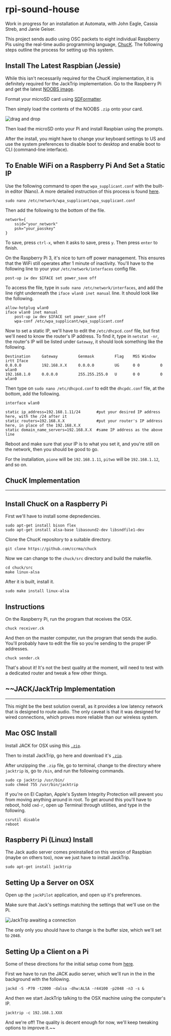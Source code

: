 # rpi-sound-house
Work in progress for an installation at Automata, with John Eagle, Cassia Streb, and Janie Geiser.

This project sends audio using OSC packets to eight individual Raspberry Pis using the real-time audio programming language, [ChucK](http://chuck.cs.princeton.edu/). The following steps outline the process for setting up this system.

Install The Latest Raspbian (Jessie)
------------------------------------

While this isn't necessarily required for the ChucK implementation, it is definitely required for the JackTrip implementation. Go to the Raspberry Pi and get the latest [NOOBS image](https://www.raspberrypi.org/downloads/noobs/).

Format your microSD card using [SDFormatter](https://www.sdcard.org/downloads/formatter_4/).

Then simply load the contents of the NOOBS `.zip` onto your card.

![drag and drop](copytocard.png)

Then load the microSD onto your Pi and install Raspbian using the prompts.

After the install, you might have to change your keyboard settings to US and use the system preferences to disable boot to desktop and enable boot to CLI (command-line interface).

To Enable WiFi on a Raspberry Pi And Set a Static IP
----------------------------------------------------

Use the following command to open the `wpa_supplicant.conf` with the built-in editor (Nano). A more detailed instruction of this process is found [here](https://www.raspberrypi.org/documentation/configuration/wireless/wireless-cli.md).

    sudo nano /etc/network/wpa_supplicant/wpa_supplicant.conf

Then add the following to the bottom of the file.

    network={
        ssid="your_network"
        psk="your_passkey"
    }

To save, press `ctrl-x`, when it asks to save, press `y`. Then press `enter` to finish.

On the Raspberry Pi 3, it's nice to turn off power management. This ensures that the WiFi still operates after 1 minute of inactivity. You'll have to the following line to your your `/etc/network/interfaces` config file.

    post-up iw dev $IFACE set power_save off

To access the file, type in `sudo nano /etc/network/interfaces`, and add the line right underneath the `iface wlan0 inet manual` line. It should look like the following.

    allow-hotplug wlan0
    iface wlan0 inet manual
        post-up iw dev $IFACE set power_save off
        wpa-conf /etc/wpa_supplicant/wpa_supplicant.conf

Now to set a static IP, we'll have to edit the `/etc/dhcpcd.conf` file, but first we'll need to know the router's IP address. To find it, type in `netstat -nr`, the router's IP will be listed under `Gateway`, it should look something like the following.

    Destination     Gateway         Genmask         Flag    MSS Window  irtt Iface
    0.0.0.0         192.168.X.X     0.0.0.0         UG      0 0         0 wlan0
    192.168.1.0     0.0.0.0         255.255.255.0   U       0 0         0 wlan0

Then type on `sudo nano /etc/dhcpcd.conf` to edit the `dhcpdc.conf` file, at the bottom, add the following.

    interface wlan0

    static ip_address=192.168.1.11/24       #put your desired IP address here, with the /24 after it
    static routers=192.168.X.X              #put your router's IP address here, in place of the 192.168.X.X
    static domain_name_servers=192.168.X.X  #same IP address as the above line

Reboot and make sure that your IP is to what you set it, and you're still on the network, then you should be good to go.

For the installation, `pione` will be `192.168.1.11`, `pitwo` will be `192.168.1.12`, and so on.

ChucK Implementation
--------------------
--------------------

Install ChucK on a Raspberry Pi
----------------------------------

First we'll have to install some depnedencies.

    sudo apt-get install bison flex
    sudo apt-get install alsa-base libasound2-dev libsndfile1-dev

Clone the ChucK repository to a suitable directory.

    git clone https://github.com/ccrma/chuck

Now we can change to the `chuck/src` directory and build the makefile.

    cd chuck/src
    make linux-alsa

After it is built, install it.

    sudo make install linux-alsa

Instructions
------------

On the Raspberry Pi, run the program that receives the OSX.

    chuck receiver.ck

And then on the master computer, run the program that sends the audio. You'll probably have to edit the file so you're sending to the proper IP addresses.

    chuck sender.ck

That's about it! It's not the best quality at the moment, will need to test with a dedicated router and tweak a few other things.

~~JACK/JackTrip Implementation
----------------------------
----------------------------

This might be the best solution overall, as it provides a low latency network that is designed to route audio. The only caveat is that it was designed for wired connections, which proves more reliable than our wireless system.

Mac OSC Install
---------------

Install JACK for OSX using this [`.zip`](https://dl.dropboxusercontent.com/u/28869550/JackOSX.0.92_b3.zip).

Then to install JackTrip, go here and download it's [`.zip`](https://github.com/jcacerec/jacktrip/releases).

After unzipping the `.zip` file, go to terminal, change to the directory where `jacktrip` is, go to `/bin`, and run the following commands.

    sudo cp jacktrip /usr/bin/
    sudo chmod 755 /usr/bin/jacktrip

If you're on El Capitan, Apple's System Integrity Protection will prevent you from moving anything around in root. To get around this you'll have to reboot, hold `cmd-r`, open up Terminal through utilities, and type in the following.

    csrutil disable
    reboot

Raspberry Pi (Linux) Install
----------------------------

The Jack audio server comes preinstalled on this version of Raspbian (maybe on others too), now we just have to install JackTrip.

    sudo apt-get install jacktrip

Setting Up a Server on OSX
--------------------------

Open up the `jackPilot` application, and open up it's preferences.

Make sure that Jack's settings matching the settings that we'll use on the Pi.

![JackTrip awaiting a connection](jacktripOSX.png)

The only only you should have to change is the buffer size, which we'll set to `2048`.

Setting Up a Client on a Pi
--------------------------

Some of these directions for the initial setup come from [here](http://wiki.sgmk-ssam.ch/wiki/Raspberry_Pi).

First we have to run the JACK audio server, which we'll run in the in the background with the following.

    jackd -S -P70 -t2000 -dalsa -dhw:ALSA -r44100 -p2048 -n3 -s &

And then we start JackTrip talking to the OSX machine using the computer's IP.

    jacktrip -c 192.168.1.XXX

And we're off! The quality is decent enough for now, we'll keep tweaking options to improve it.~~
